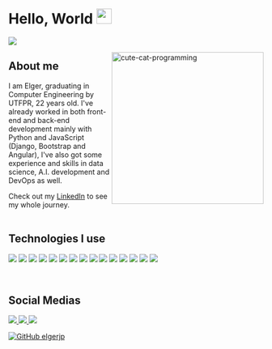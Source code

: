 <h1>Hello, World <img src="https://raw.githubusercontent.com/MartinHeinz/MartinHeinz/master/wave.gif" width="30px"></h1> 

![](https://komarev.com/ghpvc/?username=elgerjp&color=0c0c0c)

<img src="https://media1.giphy.com/media/f6hnhHkks8bk4jwjh3/giphy.gif" min-width="400px" max-width="300px" width="300px" align="right" alt="cute-cat-programming" height="300px">
<h2>About me</h2>
<p align="left"> 
  I am Elger, graduating in Computer Engineering by UTFPR, 22 years old. I've already worked in both front-end and back-end development mainly with Python and JavaScript           (Django, Bootstrap and Angular), I've also got some experience and skills in data science, A.I. development and DevOps as well.

  Check out my <a href="https://www.linkedin.com/in/elgerjp/" alt="Linkedin">LinkedIn</a> to see my whole journey.
  <br>
  <br>
</p>
<h2>Technologies I use</h2>
<p>
  <img src="https://img.shields.io/badge/Python-3776AB?style=for-the-badge&logo=python&logoColor=white"/>
  <img src="https://img.shields.io/badge/HTML5-E34F26?style=for-the-badge&logo=html5&logoColor=white"/>
  <img src="https://img.shields.io/badge/C-00599C?style=for-the-badge&logo=c&logoColor=white"/>
  <img src="https://img.shields.io/badge/JavaScript-323330?style=for-the-badge&logo=javascript&logoColor=F7DF1E"/>
  <img src="https://img.shields.io/badge/Pandas-2C2D72?style=for-the-badge&logo=pandas&logoColor=white"/>
  <img src="https://img.shields.io/badge/Linux-FCC624?style=for-the-badge&logo=linux&logoColor=black"/>
  <img src="https://img.shields.io/badge/SQLite-07405E?style=for-the-badge&logo=sqlite&logoColor=white"/>
  <img src="https://img.shields.io/badge/Django-092E20?style=for-the-badge&logo=django&logoColor=white"/>
  <img src="https://img.shields.io/badge/Git-F05032?style=for-the-badge&logo=git&logoColor=white"/>
  <img src="https://img.shields.io/badge/Bootstrap-563D7C?style=for-the-badge&logo=bootstrap&logoColor=white"/>
  <img src="https://img.shields.io/badge/Elastic_Search-005571?style=for-the-badge&logo=elasticsearch&logoColor=white"/>
  <img src="https://img.shields.io/badge/MongoDB-4EA94B?style=for-the-badge&logo=mongodb&logoColor=white" />
  <img src="https://img.shields.io/badge/TensorFlow-FF6F00?style=for-the-badge&logo=TensorFlow&logoColor=white"/>
  <img src="https://img.shields.io/badge/Docker-2CA5E0?style=for-the-badge&logo=docker&logoColor=white"/>
  <img src="https://img.shields.io/badge/kubernetes-326ce5.svg?&style=for-the-badge&logo=kubernetes&logoColor=white"/>
</p>
 
</p>

<br>
<h2>Social Medias</h2>

<p align="left">
  <a href="https://www.facebook.com/joaopedro.elger/" alt="Facebook">
    <img src="https://img.shields.io/badge/Facebook-1877F2?style=for-the-badge&logo=facebook&logoColor=white"/>
  </a>

  <a href="https://www.linkedin.com/in/elgerjp/" alt="Linkedin">
    <img src="https://img.shields.io/badge/LinkedIn-0077B5?style=for-the-badge&logo=linkedin&logoColor=white" />
  </a>  
 
  <a href="https://stackoverflow.com/users/16744221/elger" alt="Stack Overflow">
    <img src="https://img.shields.io/badge/Stack_Overflow-FE7A16?style=for-the-badge&logo=stack-overflow&logoColor=white"/>
  </a>
  
  [![GitHub elgerjp]( https://img.shields.io/github/followers/elgerjp?label=follow&style=social)](https://github.com/ElgerJP)
</p> 
 
 






